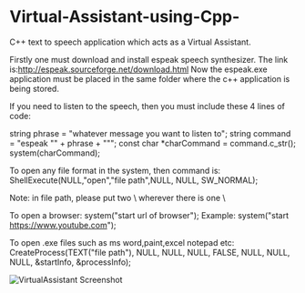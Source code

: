 # Virtual-Assistant-using-Cpp-

C++ text to speech application which acts as a Virtual Assistant.

Firstly one must download and install espeak speech synthesizer. The link is:http://espeak.sourceforge.net/download.html 
Now the espeak.exe application must be placed in the same folder where the c++ application is being stored.

If you need to listen to the speech, then you must include these 4 lines of code:

string phrase = "whatever message you want to listen to"; string command = "espeak "" + phrase + """; const char *charCommand = command.c_str(); system(charCommand);

To open any file format in the system, then command is: ShellExecute(NULL,"open","file path",NULL, NULL, SW_NORMAL);

Note: in file path, please put two \ wherever there is one \

To open a browser: system("start url of browser"); Example: system("start https://www.youtube.com");

To open .exe files such as ms word,paint,excel notepad etc: CreateProcess(TEXT("file path"), NULL, NULL, NULL, FALSE, NULL, NULL, NULL, &startInfo, &processInfo);

![VirtualAssistant Screenshot](https://user-images.githubusercontent.com/49182381/175347247-0c9c35ba-8242-4780-bd94-7f6cc5b362e2.PNG)
